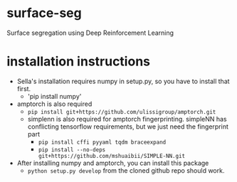 # surface-seg
Surface segregation using Deep Reinforcement Learning

# installation instructions
* Sella's installation requires numpy in setup.py, so you have to install that first. 
    * 'pip install numpy'
* amptorch is also required
    * `pip install git+https://github.com/ulissigroup/amptorch.git`
     * simplenn is also required for amptorch fingerprinting. simpleNN has conflicting tensorflow requirements, but we just need the fingerprint part
         * `pip install cffi pyyaml tqdm braceexpand`
         * `pip install --no-deps git+https://github.com/mshuaibii/SIMPLE-NN.git`
* After installing numpy and amptorch, you can install this package
    * `python setup.py develop` from the cloned github repo should work.

